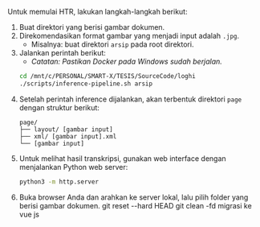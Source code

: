 Untuk memulai HTR, lakukan langkah-langkah berikut:

1.  Buat direktori yang berisi gambar dokumen.
2.  Direkomendasikan format gambar yang menjadi input adalah `.jpg`.
    *   Misalnya: buat direktori `arsip` pada root direktori.
3.  Jalankan perintah berikut:
    *   *Catatan: Pastikan Docker pada Windows sudah berjalan.*
    ```bash
    cd /mnt/c/PERSONAL/SMART-X/TESIS/SourceCode/loghi
    ./scripts/inference-pipeline.sh arsip
    ```
4.  Setelah perintah inference dijalankan, akan terbentuk direktori `page` dengan struktur berikut:
    ```
    page/
    ├── layout/ [gambar input]
    ├── xml/ [gambar input].xml
    └── [gambar input]
    ```
5.  Untuk melihat hasil transkripsi, gunakan web interface dengan menjalankan Python web server:
    ```bash
    python3 -m http.server
    ```
6.  Buka browser Anda dan arahkan ke server lokal, lalu pilih folder yang berisi gambar dokumen.
git reset --hard HEAD
git clean -fd
migrasi ke vue js 